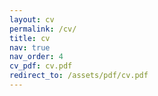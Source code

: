 ```yaml
---
layout: cv
permalink: /cv/
title: cv
nav: true
nav_order: 4
cv_pdf: cv.pdf
redirect_to: /assets/pdf/cv.pdf
---
```

